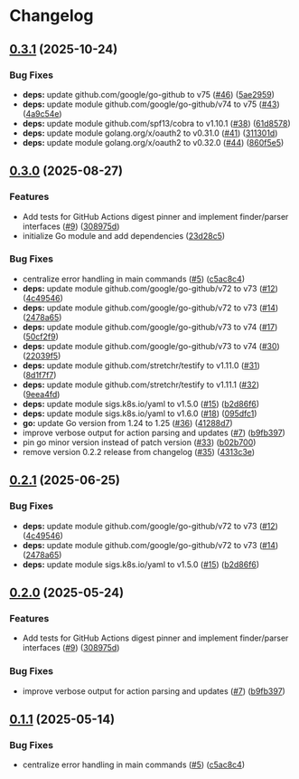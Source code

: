 # Changelog

## [0.3.1](https://github.com/zisuu/github-actions-digest-pinner/compare/v0.3.0...v0.3.1) (2025-10-24)


### Bug Fixes

* **deps:** update github.com/google/go-github to v75 ([#46](https://github.com/zisuu/github-actions-digest-pinner/issues/46)) ([5ae2959](https://github.com/zisuu/github-actions-digest-pinner/commit/5ae2959497e5225e834192c8dd3726003dea4829))
* **deps:** update module github.com/google/go-github/v74 to v75 ([#43](https://github.com/zisuu/github-actions-digest-pinner/issues/43)) ([4a9c54e](https://github.com/zisuu/github-actions-digest-pinner/commit/4a9c54ed4f2bd09fd3a0f4411d02d9dad63fdfac))
* **deps:** update module github.com/spf13/cobra to v1.10.1 ([#38](https://github.com/zisuu/github-actions-digest-pinner/issues/38)) ([61d8578](https://github.com/zisuu/github-actions-digest-pinner/commit/61d85785916da44f622a35ddc020fc5ead6bd12e))
* **deps:** update module golang.org/x/oauth2 to v0.31.0 ([#41](https://github.com/zisuu/github-actions-digest-pinner/issues/41)) ([311301d](https://github.com/zisuu/github-actions-digest-pinner/commit/311301d89b2b417de026293f2a3755904feb062b))
* **deps:** update module golang.org/x/oauth2 to v0.32.0 ([#44](https://github.com/zisuu/github-actions-digest-pinner/issues/44)) ([860f5e5](https://github.com/zisuu/github-actions-digest-pinner/commit/860f5e5e0f88859f4a6b5a58c226448fa30fd8cc))

## [0.3.0](https://github.com/zisuu/github-actions-digest-pinner/compare/v0.2.1...v0.3.0) (2025-08-27)


### Features

* Add tests for GitHub Actions digest pinner and implement finder/parser interfaces ([#9](https://github.com/zisuu/github-actions-digest-pinner/issues/9)) ([308975d](https://github.com/zisuu/github-actions-digest-pinner/commit/308975dfb2d0eaeaaaa688372db708933705d464))
* initialize Go module and add dependencies ([23d28c5](https://github.com/zisuu/github-actions-digest-pinner/commit/23d28c5f3e552d5d7c8b665fffbc88639123652a))


### Bug Fixes

* centralize error handling in main commands ([#5](https://github.com/zisuu/github-actions-digest-pinner/issues/5)) ([c5ac8c4](https://github.com/zisuu/github-actions-digest-pinner/commit/c5ac8c4be2a4461d18f5b454de8ef661751349b7))
* **deps:** update module github.com/google/go-github/v72 to v73 ([#12](https://github.com/zisuu/github-actions-digest-pinner/issues/12)) ([4c49546](https://github.com/zisuu/github-actions-digest-pinner/commit/4c4954620be49f408c2ea21b1c06e470f7cde27d))
* **deps:** update module github.com/google/go-github/v72 to v73 ([#14](https://github.com/zisuu/github-actions-digest-pinner/issues/14)) ([2478a65](https://github.com/zisuu/github-actions-digest-pinner/commit/2478a65538cb7e326af6878d0ee1cd2568acbd29))
* **deps:** update module github.com/google/go-github/v73 to v74 ([#17](https://github.com/zisuu/github-actions-digest-pinner/issues/17)) ([50cf2f9](https://github.com/zisuu/github-actions-digest-pinner/commit/50cf2f91d46b66a3b7704082400f0f1f1aa7d42b))
* **deps:** update module github.com/google/go-github/v73 to v74 ([#30](https://github.com/zisuu/github-actions-digest-pinner/issues/30)) ([22039f5](https://github.com/zisuu/github-actions-digest-pinner/commit/22039f58bbdfc1f871abc3c88e8c114cca86f338))
* **deps:** update module github.com/stretchr/testify to v1.11.0 ([#31](https://github.com/zisuu/github-actions-digest-pinner/issues/31)) ([8d1f7f7](https://github.com/zisuu/github-actions-digest-pinner/commit/8d1f7f7497a7faade9513a94631e2a1dbc238425))
* **deps:** update module github.com/stretchr/testify to v1.11.1 ([#32](https://github.com/zisuu/github-actions-digest-pinner/issues/32)) ([9eea4fd](https://github.com/zisuu/github-actions-digest-pinner/commit/9eea4fd692ca38c8e3d5c3db2b15778bd8febe9a))
* **deps:** update module sigs.k8s.io/yaml to v1.5.0 ([#15](https://github.com/zisuu/github-actions-digest-pinner/issues/15)) ([b2d86f6](https://github.com/zisuu/github-actions-digest-pinner/commit/b2d86f696a4d31a4d134fa04f4463ed9a994a841))
* **deps:** update module sigs.k8s.io/yaml to v1.6.0 ([#18](https://github.com/zisuu/github-actions-digest-pinner/issues/18)) ([095dfc1](https://github.com/zisuu/github-actions-digest-pinner/commit/095dfc17ef29bdbc57550f1669a3b66158447ce3))
* **go:** update Go version from 1.24 to 1.25 ([#36](https://github.com/zisuu/github-actions-digest-pinner/issues/36)) ([41288d7](https://github.com/zisuu/github-actions-digest-pinner/commit/41288d713cbddb4bbb3aa26d1e75ffdedc25fea1))
* improve verbose output for action parsing and updates ([#7](https://github.com/zisuu/github-actions-digest-pinner/issues/7)) ([b9fb397](https://github.com/zisuu/github-actions-digest-pinner/commit/b9fb3975b28f3565b0ee7433c0d6424b08e13228))
* pin go minor version instead of patch version ([#33](https://github.com/zisuu/github-actions-digest-pinner/issues/33)) ([b02b700](https://github.com/zisuu/github-actions-digest-pinner/commit/b02b7001b0e12e29b300bf8ab7eb482bc8b322df))
* remove version 0.2.2 release from changelog ([#35](https://github.com/zisuu/github-actions-digest-pinner/issues/35)) ([4313c3e](https://github.com/zisuu/github-actions-digest-pinner/commit/4313c3eab525f4efb9382e1e5831b205ba55d8eb))

## [0.2.1](https://github.com/zisuu/github-actions-digest-pinner/compare/v0.2.0...v0.2.1) (2025-06-25)


### Bug Fixes

* **deps:** update module github.com/google/go-github/v72 to v73 ([#12](https://github.com/zisuu/github-actions-digest-pinner/issues/12)) ([4c49546](https://github.com/zisuu/github-actions-digest-pinner/commit/4c4954620be49f408c2ea21b1c06e470f7cde27d))
* **deps:** update module github.com/google/go-github/v72 to v73 ([#14](https://github.com/zisuu/github-actions-digest-pinner/issues/14)) ([2478a65](https://github.com/zisuu/github-actions-digest-pinner/commit/2478a65538cb7e326af6878d0ee1cd2568acbd29))
* **deps:** update module sigs.k8s.io/yaml to v1.5.0 ([#15](https://github.com/zisuu/github-actions-digest-pinner/issues/15)) ([b2d86f6](https://github.com/zisuu/github-actions-digest-pinner/commit/b2d86f696a4d31a4d134fa04f4463ed9a994a841))

## [0.2.0](https://github.com/zisuu/github-actions-digest-pinner/compare/v0.1.1...v0.2.0) (2025-05-24)


### Features

* Add tests for GitHub Actions digest pinner and implement finder/parser interfaces ([#9](https://github.com/zisuu/github-actions-digest-pinner/issues/9)) ([308975d](https://github.com/zisuu/github-actions-digest-pinner/commit/308975dfb2d0eaeaaaa688372db708933705d464))


### Bug Fixes

* improve verbose output for action parsing and updates ([#7](https://github.com/zisuu/github-actions-digest-pinner/issues/7)) ([b9fb397](https://github.com/zisuu/github-actions-digest-pinner/commit/b9fb3975b28f3565b0ee7433c0d6424b08e13228))

## [0.1.1](https://github.com/zisuu/github-actions-digest-pinner/compare/v0.1.0...v0.1.1) (2025-05-14)


### Bug Fixes

* centralize error handling in main commands ([#5](https://github.com/zisuu/github-actions-digest-pinner/issues/5)) ([c5ac8c4](https://github.com/zisuu/github-actions-digest-pinner/commit/c5ac8c4be2a4461d18f5b454de8ef661751349b7))
